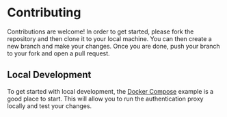 # Contributing

Contributions are welcome! In order to get started, please fork the repository and then clone it to your local machine. You can then create a new branch and make your changes. Once you are done, push your branch to your fork and open a pull request.

## Local Development

To get started with local development, the [Docker Compose](/docs/compose.md) example is a good place to start. This will allow you to run the authentication proxy locally and test your changes.
